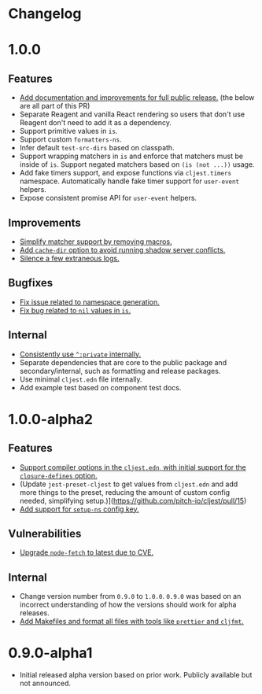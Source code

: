 # Changelog

# 1.0.0

## Features
- [Add documentation and improvements for full public release.](https://github.com/pitch-io/cljest/pull/21) (the below are all part of this PR)
- Separate Reagent and vanilla React rendering so users that don't use Reagent don't need to add it as a dependency.
- Support primitive values in `is`.
- Support custom `formatters-ns`.
- Infer default `test-src-dirs` based on classpath.
- Support wrapping matchers in `is` and enforce that matchers must be inside of `is`. Support negated matchers based on `(is (not ...))` usage.
- Add fake timers support, and expose functions via `cljest.timers` namespace. Automatically handle fake timer support for `user-event` helpers.
- Expose consistent promise API for `user-event` helpers.

## Improvements
- [Simplify matcher support by removing macros.](https://github.com/pitch-io/cljest/pull/21)
- [Add `cache-dir` option to avoid running shadow server conflicts.](https://github.com/pitch-io/cljest/pull/23)
- [Silence a few extraneous logs.](https://github.com/pitch-io/cljest/pull/24)

## Bugfixes
- [Fix issue related to namespace generation.](https://github.com/pitch-io/cljest/pull/20)
- [Fix bug related to `nil` values in `is`.](https://github.com/pitch-io/cljest/pull/21)

## Internal
- [Consistently use `^:private` internally.](https://github.com/pitch-io/cljest/pull/21)
- Separate dependencies that are core to the public package and secondary/internal, such as formatting and release packages.
- Use minimal `cljest.edn` file internally.
- Add example test based on component test docs.

# 1.0.0-alpha2

## Features

- [Support compiler options in the `cljest.edn`, with initial support for the `closure-defines` option.](https://github.com/pitch-io/cljest/pull/14)
- (Update `jest-preset-cljest` to get values from `cljest.edn` and add more things to the preset, reducing the amount of custom config needed, simplifying setup.)](https://github.com/pitch-io/cljest/pull/15)
- [Add support for `setup-ns` config key.](https://github.com/pitch-io/cljest/pull/16)

## Vulnerabilities
- [Upgrade `node-fetch` to latest due to CVE.](https://github.com/pitch-io/cljest/pull/18)

## Internal
- Change version number from `0.9.0` to `1.0.0`. `0.9.0` was based on an incorrect understanding of how the versions should work for alpha releases.
- [Add Makefiles and format all files with tools like `prettier` and `cljfmt`.](https://github.com/pitch-io/cljest/pull/17)

# 0.9.0-alpha1

- Initial released alpha version based on prior work. Publicly available but not announced.
